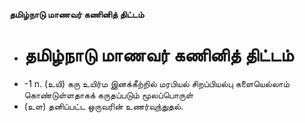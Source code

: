 **தமிழ்நாடு மாணவர் கணினித் திட்டம்**
- # தமிழ்நாடு மாணவர் கணினித் திட்டம்
- -1 n. (உயி) கரு உயிர்ம இனக்கீற்றில் மரபியல் சிறப்பியல்பு களையெல்லாம் கொண்டுள்ளதாகக் கருதப்படும் மூலப்பொருள்
- (உள) தனிப்பட்ட ஒருவரின் உணர்வுந்துதல்.

